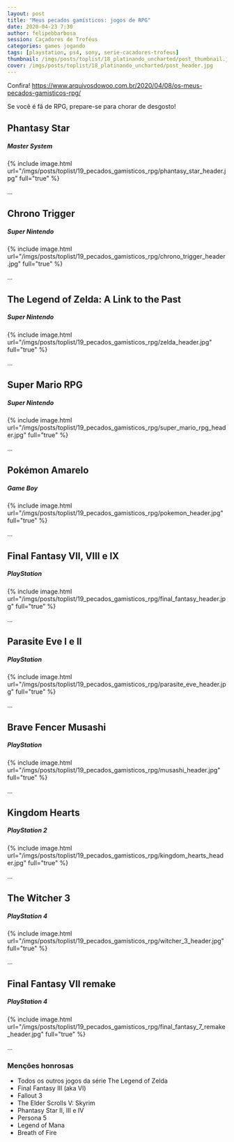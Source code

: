 ```yaml
---
layout: post
title: "Meus pecados gamísticos: jogos de RPG"
date: 2020-04-23 7:30
author: felipebbarbosa
session: Caçadores de Troféus
categories: games jogando
tags: [playstation, ps4, sony, serie-cacadores-trofeus]
thumbnail: /imgs/posts/toplist/18_platinando_uncharted/post_thumbnail.jpg
cover: /imgs/posts/toplist/18_platinando_uncharted/post_header.jpg
---
```


Confira!
https://www.arquivosdowoo.com.br/2020/04/08/os-meus-pecados-gamisticos-rpg/

Se você é fã de RPG, prepare-se para chorar de desgosto!

<!--more-->

## Phantasy Star

##### Master System

{% include image.html url="/imgs/posts/toplist/19_pecados_gamisticos_rpg/phantasy_star_header.jpg" full="true" %}

...

## Chrono Trigger

##### Super Nintendo

{% include image.html url="/imgs/posts/toplist/19_pecados_gamisticos_rpg/chrono_trigger_header.jpg" full="true" %}

...

## The Legend of Zelda: A Link to the Past

##### Super Nintendo

{% include image.html url="/imgs/posts/toplist/19_pecados_gamisticos_rpg/zelda_header.jpg" full="true" %}

...

## Super Mario RPG

##### Super Nintendo

{% include image.html url="/imgs/posts/toplist/19_pecados_gamisticos_rpg/super_mario_rpg_header.jpg" full="true" %}

...

## Pokémon Amarelo

##### Game Boy

{% include image.html url="/imgs/posts/toplist/19_pecados_gamisticos_rpg/pokemon_header.jpg" full="true" %}

...

## Final Fantasy VII, VIII e IX

##### PlayStation

{% include image.html url="/imgs/posts/toplist/19_pecados_gamisticos_rpg/final_fantasy_header.jpg" full="true" %}

...

## Parasite Eve I e II

##### PlayStation

{% include image.html url="/imgs/posts/toplist/19_pecados_gamisticos_rpg/parasite_eve_header.jpg" full="true" %}

...

## Brave Fencer Musashi

##### PlayStation

{% include image.html url="/imgs/posts/toplist/19_pecados_gamisticos_rpg/musashi_header.jpg" full="true" %}

...

## Kingdom Hearts

##### PlayStation 2

{% include image.html url="/imgs/posts/toplist/19_pecados_gamisticos_rpg/kingdom_hearts_header.jpg" full="true" %}

...

## The Witcher 3

##### PlayStation 4

{% include image.html url="/imgs/posts/toplist/19_pecados_gamisticos_rpg/witcher_3_header.jpg" full="true" %}

...

## Final Fantasy VII remake

##### PlayStation 4

{% include image.html url="/imgs/posts/toplist/19_pecados_gamisticos_rpg/final_fantasy_7_remake _header.jpg" full="true" %}

...

### Menções honrosas

- Todos os outros jogos da série The Legend of Zelda
- Final Fantasy III (aka VI)
- Fallout 3
- The Elder Scrolls V: Skyrim
- Phantasy Star II, III e IV
- Persona 5
- Legend of Mana
- Breath of Fire
